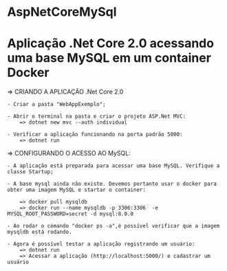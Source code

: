 # AspNetCoreMySql

# Aplicação .Net Core 2.0 acessando uma base MySQL em um container Docker

=> CRIANDO A APLICAÇÃO .Net Core 2.0

	- Criar a pasta "WebAppExemplo";
	
	- Abrir o terminal na pasta e criar o projeto ASP.Net MVC:
		=> dotnet new mvc --auth individual
		
	- Verificar a aplicação funcionando na porta padrão 5000:
		=> dotnet run 
	
=> CONFIGURANDO O ACESSO AO MySQL:

	- A aplicação está preparada para acessar uma base MySQL. Verifique a classe Startup;
	
	- A base mysql ainda não existe. Devemos portanto usar o docker para obter uma imagem MySQL e startar o container:
	
		=> docker pull mysqldb
		=> docker run --name mysqldb -p 3306:3306  -e MYSQL_ROOT_PASSWORD=secret -d mysql:8.0.0
		
	- Ao rodar o comando "docker ps -a",é possível verificar que a imagem mysqldb está rodando.
	
	- Agora é possível testar a aplicação registrando um usuário:
		=> dotnet run
		=> Acessar a aplicação (http://localhost:5000/) e cadastrar um usuário
		
	

